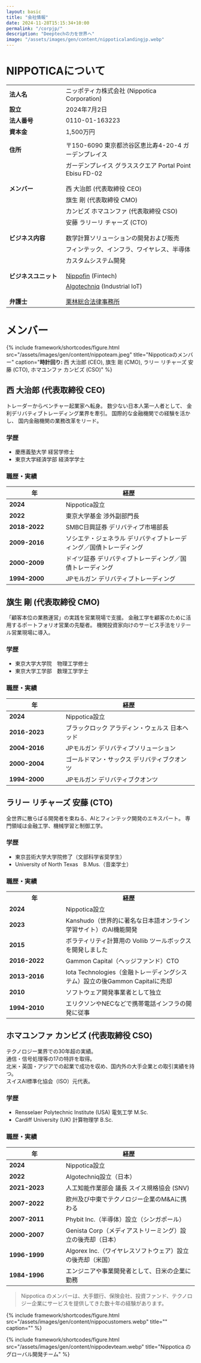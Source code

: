 ```yaml
---
layout: basic
title: "会社情報"
date: 2024-11-28T15:15:34+10:00
permalink: "/corpjp/"
description: "Deeptechの力を世界へ"
image: "/assets/images/gen/content/nippoticalandingjp.webp"
---
```


# NIPPOTICAについて

<style>
    table {
        width: 100%;
    }
    td:first-child {
        width: 30%;
        font-weight: bold;
    }
    td:last-child {
        width: 70%;
    }
</style>

<table>
    <tr>
        <td>法人名</td>
        <td>ニッポティカ株式会社 (Nippotica Corporation)</td>
    </tr>
    <tr>
        <td>設立</td>
        <td>2024年7月2日</td>
    </tr>
    <tr>
        <td>法人番号</td>
        <td>0110-01-163223</td>
    </tr>
    <tr>
        <td>資本金</td>
        <td>1,500万円</td>
    </tr>
    <tr>
        <td></td>
        <td></td>
    </tr>
    <tr>
        <td>住所</td>
        <td>〒150-6090 東京都渋谷区恵比寿4-20-4 ガーデンプレイス</td>
    </tr>
    <tr>
        <td></td>
        <td>ガーデンプレイス グラススクエア Portal Point Ebisu FD-02</td>
    </tr>
    <tr>
        <td></td>
        <td></td>
    </tr>
    <tr>
        <td></td>
        <td></td>
    </tr>
    <tr>
        <td>メンバー</td>
        <td>西 大治郎 (代表取締役 CEO)</td>
    </tr>
    <tr>
        <td></td>
        <td>旗生 剛 (代表取締役 CMO)</td>
    </tr>
    <tr>
        <td></td>
        <td> カンビズ ホマユンファ (代表取締役 CSO)</td>
    </tr>
    <tr>
        <td></td>
        <td>安藤 ラリーリ チャーズ (CTO)</td>
    </tr>
    <tr>
        <td></td>
        <td></td>
    </tr>
    <tr>
        <td></td>
        <td></td>
    </tr>
    <tr>
        <td>ビジネス内容</td>
        <td>数学計算ソリューションの開発および販売</td>
    </tr>
    <tr>
        <td></td>
        <td>フィンテック、インフラ、ワイヤレス、半導体</td>
    </tr>
    <tr>
        <td></td>
        <td>カスタムシステム開発</td>
    </tr>
    <tr>
        <td></td>
        <td></td>
    </tr>
    <tr>
        <td></td>
        <td></td>
    </tr>
    <tr>
        <td>ビジネスユニット</td>
        <td><a href="https://www.nippofin.com/" target="_blank" rel="noopener noreferrer">Nippofin</a> (Fintech)</td>
    </tr>
    <tr>
        <td></td>
        <td><a href="https://www.algotechniq.com/" target="_blank" rel="noopener noreferrer">Algotechniq</a> (Industrial IoT)</td>
    </tr>
    <tr>
        <td></td>
        <td></td>
    </tr>
    <tr>
        <td></td>
        <td></td>
    </tr>
<tr>
    <td>弁護士</td>
    <td><a href="https://kslaw.jp/office/" target="_blank" rel="noopener noreferrer">栗林総合法律事務所</a></td>
</tr>

</table>

# メンバー



{% include framework/shortcodes/figure.html src="/assets/images/gen/content/nippoteam.jpeg" title="Nippoticaのメンバー" caption="<strong>時計回り:</strong> 西 大治郎 (CEO), 旗生 剛 (CMO), ラリー リチャーズ 安藤 (CTO),  ホマユンファ カンビズ (CSO)" %}

## 西 大治郎 (代表取締役 CEO) 

トレーダーからベンチャー起業家へ転身。 数少ない日本人第一人者として、 金利デリバティブトレーディング業界を牽引。 
国際的な金融機関での経験を活かし、 国内金融機関の業務改革をリード。

### 学歴
- 慶應義塾大学 経営学修士
- 東京大学経済学部 経済学学士

### 職歴・実績

| 年 | 経歴 |
|----|------|
| 2024 | Nippotica設立 |
| 2022 | 東京大学基金 渉外副部門長 |
| 2018-2022 | SMBC日興証券 デリバティブ市場部長 |
| 2009-2016 | ソシエテ・ジェネラル デリバティブトレーディング／国債トレーディング |
| 2000-2009 | ドイツ証券 デリバティブトレーディング／国債トレーディング |
| 1994-2000 | JPモルガン デリバティブトレーディング |

## 旗生 剛 (代表取締役 CMO) 

「顧客本位の業務運営」の実践を営業現場で支援。
金融工学を顧客のために活用するポートフォリオ営業の先駆者。
機関投資家向けのサービス手法をリテール営業現場に導入。

### 学歴

- 東京大学大学院　物理工学修士
- 東京大学工学部　数理工学学士

### 職歴・実績

| 年 | 経歴 |
|----|------|
| 2024 | Nippotica設立 |
| 2016-2023 | ブラックロック アラディン・ウェルス 日本ヘッド |
| 2004-2016 | JPモルガン デリバティブソリューション |
| 2000-2004 | ゴールドマン・サックス デリバティブクオンツ |
| 1994-2000 | JPモルガン デリバティブクオンツ |

## ラリー リチャーズ 安藤 (CTO)


全世界に散らばる開発者を束ねる、AIとフィンテック開発のエキスパート。
専門領域は金融工学、機械学習と制御工学。


### 学歴

- 東京芸術大学大学院修了（文部科学省奨学生）
- University of North Texas　B.Mus.（音楽学士）

### 職歴・実績

<table>
  <tr>
    <th style="width: 20%;">年</th>
    <th>経歴</th>
  </tr>
  <tr>
    <td>2024</td>
    <td>Nippotica設立</td>
  </tr>
  <tr>
    <td>2023</td>
    <td>Kanshudo（世界的に著名な日本語オンライン学習サイト）のAI機能開発</td>
  </tr>
  <tr>
    <td>2015</td>
    <td>ボラティリティ計算用の Vollib ツールボックスを開発しました</td>
  </tr>
  <tr>
    <td>2016-2022</td>
    <td>Gammon Capital（ヘッジファンド）CTO</td>
  </tr>
  <tr>
    <td>2013-2016</td>
    <td>Iota Technologies（金融トレーディングシステム）設立の後Gammon Capitalに売却</td>
  </tr>
  <tr>
    <td>2010</td>
    <td>ソフトウェア開発事業者として独立</td>
  </tr>
  <tr>
    <td>1994-2010</td>
    <td>エリクソンやNECなどで携帯電話インフラの開発に従事</td>
  </tr>
</table>


## ホマユンファ カンビズ  (代表取締役 CSO) 

テクノロジー業界での30年超の実績。  
通信・信号処理等の17の特許を取得。  
北米・英国・アジアでの起業で成功を収め、国内外の大手企業との取引実績を持つ。  
スイスAI標準化協会（ISO）元代表。

### 学歴

- Rensselaer Polytechnic Institute (USA) 電気工学 M.Sc.
- Cardiff University (UK) 計算物理学 B.Sc.

### 職歴・実績

| 年 | 経歴 |
|----|------|
| 2024 | Nippotica設立 |
| 2022 | Algotechniq設立（日本） |
| 2021-2023 | 人工知能作業部会 議長 スイス規格協会 (SNV) |
| 2007-2022 | 欧州及び中東でテクノロジー企業のM&Aに携わる |
| 2007-2011 | Phybit Inc.（半導体）設立（シンガポール） |
| 2000-2007 | Genista Corp（メディアストリーミング）設立の後売却（日本） |
| 1996-1999 | Algorex Inc.（ワイヤレスソフトウェア）設立の後売却（米国） |
| 1984-1996 | エンジニアや事業開発者として、日米の企業に勤務 |

> Nippotica のメンバーは、大手銀行、保険会社、投資ファンド、テクノロジー企業にサービスを提供してきた数十年の経験があります。

{% include framework/shortcodes/figure.html src="/assets/images/gen/content/nippocustomers.webp" title="" caption="" %}

{% include framework/shortcodes/figure.html src="/assets/images/gen/content/nippodevteam.webp" title="Nippotica のグローバル開発チーム" %}


